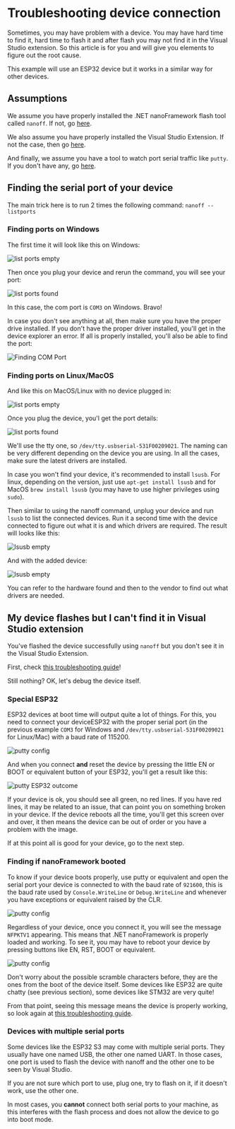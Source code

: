 # Troubleshooting device connection

Sometimes, you may have problem with a device. You may have hard time to find it, hard time to flash it and after flash you may not find it in the Visual Studio extension. So this article is for you and will give you elements to figure out the root cause.

This example will use an ESP32 device but it works in a similar way for other devices.

## Assumptions

We assume you have properly installed the .NET nanoFramework flash tool called `nanoff`. If not, go [here](https://github.com/nanoframework/nanoFirmwareFlasher).

We also assume you have properly installed the Visual Studio Extension. If not the case, then go [here](./getting-started-managed.md).

And finally, we assume you have a tool to watch port serial traffic like `putty`. If you don't have any, go [here](https://www.chiark.greenend.org.uk/~sgtatham/putty/latest.html).

## Finding the serial port of your device

The main trick here is to run 2 times the following command: `nanoff --listports`

### Finding ports on Windows

The first time it will look like this on Windows:

![list ports empty](../../images/getting-started-guides/trb-listports.png)

Then once you plug your device and rerun the command, you will see your port:

![list ports found](../../images/getting-started-guides/trb-listports-found.png)

In this case, the com port is `COM3` on Windows. Bravo!

In case you don't see anything at all, then make sure you have the proper drive installed. If you don't have the proper driver installed, you'll get in the device explorer an error. If all is properly installed, you'll also be able to find the port:

![Finding COM Port](../../images/getting-started-guides/getting-started-find-com-port.gif)

### Finding ports on Linux/MacOS

And like this on MacOS/Linux with no device plugged in:

![list ports empty](../../images/getting-started-guides/trb-listports-mac.png)

Once you plug the device, you'l get the port details:

![list ports found](../../images/getting-started-guides/trb-listports-found-mac.png)

We'll use the tty one, so `/dev/tty.usbserial-531F00209021`. The naming can be very different depending on the device you are using. In all the cases, make sure the latest drivers are installed.

In case you won't find your device, it's recommended to install `lsusb`. For linux, depending on the version, just use `apt-get install lsusb` and for MacOS `brew install lsusb` (you may have to use higher privileges using `sudo`).

Then similar to using the nanoff command, unplug your device and run `lsusb` to list the connected devices. Run it a second time with the device connected to figure out what it is and which drivers are required. The result will looks like this:

![lsusb empty](../../images/getting-started-guides/trb-lsusb.png)

And with the added device:

![lsusb empty](../../images/getting-started-guides/trb-lsusb-found.png)

You can refer to the hardware found and then to the vendor to find out what drivers are needed.

## My device flashes but I can't find it in Visual Studio extension

You've flashed the device successfully using `nanoff` but you don't see it in the Visual Studio Extension.

First, check [this troubleshooting guide](./trouble-shooting-guide.md)!

Still nothing? OK, let's debug the device itself.

### Special ESP32

ESP32 devices at boot time will output quite a lot of things. For this, you need to connect your deviceESP32 with the proper serial port (in the previous example `COM3` for Windows and `/dev/tty.usbserial-531F00209021` for Linux/Mac) with a baud rate of 115200.

![putty config](../../images/getting-started-guides/trb-config-putty.png)

And when you connect **and** reset the device by pressing the little EN or BOOT or equivalent button of your ESP32, you'll get a result like this:

![putty ESP32 outcome](../../images/getting-started-guides/trb-esp32-boot.png)

If your device is ok, you should see all green, no red lines. If you have red lines, it may be related to an issue, that can point you on something broken in your device. If the device reboots all the time, you'll get this screen over and over, it then means the device can be out of order or you have a problem with the image.

If at this point all is good for your device, go to the next step.

### Finding if nanoFramework booted

To know if your device boots properly, use putty or equivalent and open the serial port your device is connected to with the baud rate of `921600`, this is the baud rate used by `Console.WriteLine` or `Debug.WriteLine` and whenever you have exceptions or equivalent raised by the CLR.

![putty config](../../images/getting-started-guides/trb-putty-921600.png)

Regardless of your device, once you connect it, you will see the message `NFPKTV1` appearing. This means that .NET nanoFramework is properly loaded and working. To see it, you may have to reboot your device by pressing buttons like EN, RST, BOOT or equivalent.

![putty config](../../images/getting-started-guides/trb-nano-booted.png)

Don't worry about the possible scramble characters before, they are the ones from the boot of the device itself. Some devices like ESP32 are quite chatty (see previous section), some devices like STM32 are very quite!

From that point, seeing this message means the device is properly working, so look again at [this troubleshooting guide](./trouble-shooting-guide.md).

### Devices with multiple serial ports

Some devices like the ESP32 S3 may come with multiple serial ports. They usually have one named USB, the other one named UART. In those cases, one port is used to flash the device with nanoff and the other one to be seen by Visual Studio.

If you are not sure which port to use, plug one, try to flash on it, if it doesn't work, use the other one.

In most cases, you **cannot** connect both serial ports to your machine, as this interferes with the flash process and does not allow the device to go into boot mode.
